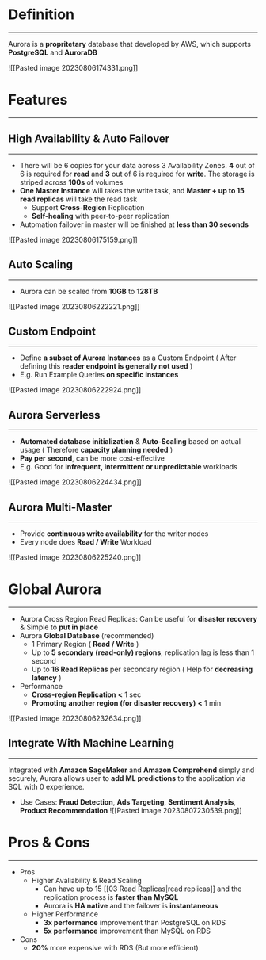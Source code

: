 # Definition
---

Aurora is a **propritetary** database that developed by AWS, which supports **PostgreSQL** and **AuroraDB**

![[Pasted image 20230806174331.png]]

# Features
---

## High Availability & Auto Failover
---

* There will be 6 copies for your data across 3 Availability Zones. **4** out of 6 is required for **read** and **3** out of 6 is required for **write**. The storage is striped across **100s** of volumes
* **One Master Instance** will takes the write task, and **Master + up to 15 read replicas** will take the read task
	* Support **Cross-Region** Replication
	* **Self-healing** with peer-to-peer replication
* Automation failover in master will be finished at **less than 30 seconds**

![[Pasted image 20230806175159.png]]

## Auto Scaling
---

* Aurora can be scaled from **10GB** to **128TB**

![[Pasted image 20230806222221.png]]

## Custom Endpoint
---

* Define **a subset of Aurora Instances** as a Custom Endpoint ( After defining this **reader endpoint is generally not used** )
* E.g. Run Example Queries **on specific instances**

![[Pasted image 20230806222924.png]]

## Aurora Serverless
---

* **Automated database initialization** & **Auto-Scaling** based on actual usage ( Therefore **capacity planning needed** )
* **Pay per second**, can be more cost-effective
* E.g. Good for **infrequent, intermittent or unpredictable** workloads

![[Pasted image 20230806224434.png]]

## Aurora Multi-Master
---

* Provide **continuous write availability** for the writer nodes
* Every node does **Read / Write** Workload

![[Pasted image 20230806225240.png]]

# Global Aurora
---

* Aurora Cross Region Read Replicas: Can be useful for **disaster recovery** & Simple to **put in place**
* Aurora **Global Database** (recommended)
	* 1 Primary Region ( **Read / Write** )
	* Up to **5 secondary (read-only) regions**, replication lag is less than 1 second
	* Up to **16 Read Replicas** per secondary region ( Help for **decreasing latency** )
* Performance
	* **Cross-region Replication** **<** 1 sec
	* **Promoting another region (for disaster recovery)** **<** 1 min

![[Pasted image 20230806232634.png]]

## Integrate With Machine Learning
---

Integrated with **Amazon SageMaker** and **Amazon Comprehend** simply and securely, Aurora allows user to **add ML predictions** to the application via SQL with 0 experience. 
* Use Cases: **Fraud Detection**, **Ads Targeting**, **Sentiment Analysis**, **Product Recommendation**
![[Pasted image 20230807230539.png]]

# Pros & Cons
---

* Pros
	* Higher Avaliability & Read Scaling
		* Can have up to 15 [[03 Read Replicas|read replicas]] and the replication process is **faster than MySQL**
		* Aurora is **HA native** and the failover is **instantaneous**
	* Higher Performance
		* **3x performance** improvement than PostgreSQL on RDS
		* **5x performance** improvement than MySQL on RDS
* Cons
	* **20%** more expensive with RDS (But more efficient)